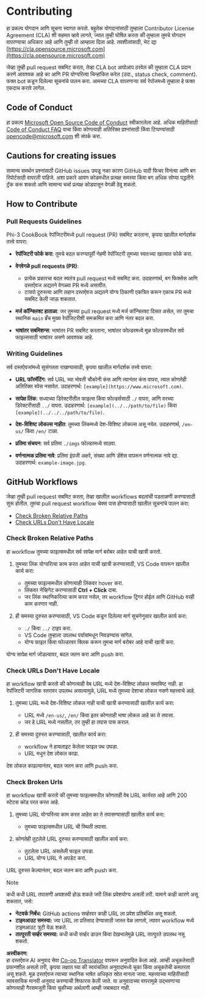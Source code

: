 <!--
CO_OP_TRANSLATOR_METADATA:
{
  "original_hash": "90d0d072cf26ccc1f271a580d3e45d70",
  "translation_date": "2025-07-16T14:39:00+00:00",
  "source_file": "CONTRIBUTING.md",
  "language_code": "mr"
}
-->
# Contributing

हा प्रकल्प योगदान आणि सूचना स्वागत करतो. बहुतेक योगदानांसाठी तुम्हाला Contributor License Agreement (CLA) शी सहमत व्हावे लागते, ज्यात तुम्ही घोषित करता की तुम्हाला तुमचे योगदान वापरण्याचा अधिकार आहे आणि तुम्ही तो आम्हाला दिला आहे. तपशीलांसाठी, भेट द्या [https://cla.opensource.microsoft.com](https://cla.opensource.microsoft.com)

जेव्हा तुम्ही pull request सबमिट करता, तेव्हा CLA bot आपोआप ठरवेल की तुम्हाला CLA प्रदान करणे आवश्यक आहे का आणि PR योग्यरित्या चिन्हांकित करेल (उदा., status check, comment). फक्त bot कडून दिलेल्या सूचनांचे पालन करा. आमच्या CLA वापरणाऱ्या सर्व रेपॉजमध्ये तुम्हाला हे फक्त एकदाच करावे लागेल.

## Code of Conduct

हा प्रकल्प [Microsoft Open Source Code of Conduct](https://opensource.microsoft.com/codeofconduct/) स्वीकारलेला आहे. अधिक माहितीसाठी [Code of Conduct FAQ](https://opensource.microsoft.com/codeofconduct/faq/) वाचा किंवा कोणत्याही अतिरिक्त प्रश्नांसाठी किंवा टिप्पण्यांसाठी [opencode@microsoft.com](mailto:opencode@microsoft.com) शी संपर्क करा.

## Cautions for creating issues

सामान्य समर्थन प्रश्नांसाठी GitHub issues उघडू नका कारण GitHub यादी फिचर विनंत्या आणि बग रिपोर्टसाठी वापरली पाहिजे. अशा प्रकारे आपण कोडमधील प्रत्यक्ष समस्या किंवा बग अधिक सोप्या पद्धतीने ट्रॅक करू शकतो आणि सामान्य चर्चा प्रत्यक्ष कोडपासून वेगळी ठेवू शकतो.

## How to Contribute

### Pull Requests Guidelines

Phi-3 CookBook रेपॉजिटरीमध्ये pull request (PR) सबमिट करताना, कृपया खालील मार्गदर्शक तत्त्वे वापरा:

- **रेपॉजिटरी फोर्क करा**: तुमचे बदल करण्यापूर्वी नेहमी रेपॉजिटरी तुमच्या स्वतःच्या खात्यात फोर्क करा.

- **वेगवेगळे pull requests (PR)**:
  - प्रत्येक प्रकारचा बदल स्वतंत्र pull request मध्ये सबमिट करा. उदाहरणार्थ, बग फिक्सेस आणि दस्तऐवज अद्यतने वेगळ्या PR मध्ये असावीत.
  - टायपो दुरुस्त्या आणि लहान दस्तऐवज अद्यतने योग्य ठिकाणी एकत्रित करून एकाच PR मध्ये सबमिट केली जाऊ शकतात.

- **मर्ज कॉन्फ्लिक्ट हाताळा**: जर तुमच्या pull request मध्ये मर्ज कॉन्फ्लिक्ट दिसत असेल, तर तुमचा स्थानिक `main` ब्रँच मुख्य रेपॉजिटरीशी समक्रमित करा आणि नंतर बदल करा.

- **भाषांतर सबमिशन्स**: भाषांतर PR सबमिट करताना, भाषांतर फोल्डरमध्ये मूळ फोल्डरमधील सर्व फाइल्ससाठी भाषांतर असणे आवश्यक आहे.

### Writing Guidelines

सर्व दस्तऐवजांमध्ये सुसंगतता राखण्यासाठी, कृपया खालील मार्गदर्शक तत्त्वे वापरा:

- **URL फॉरमॅटिंग**: सर्व URL च्या भोवती चौकोनी कंस आणि त्यानंतर कंस वापरा, त्यात कोणतेही अतिरिक्त स्पेस नसावेत. उदाहरणार्थ: `[example](https://www.microsoft.com)`.

- **सापेक्ष लिंक**: सध्याच्या डिरेक्टरीतील फाइल्स किंवा फोल्डर्ससाठी `./` वापरा, आणि वरच्या डिरेक्टरीसाठी `../` वापरा. उदाहरणार्थ: `[example](../../path/to/file)` किंवा `[example](../../../path/to/file)`.

- **देश-विशिष्ट लोकल्स नाहीत**: तुमच्या लिंकमध्ये देश-विशिष्ट लोकल्स असू नयेत. उदाहरणार्थ, `/en-us/` किंवा `/en/` टाळा.

- **प्रतिमा संचयन**: सर्व प्रतिमा `./imgs` फोल्डरमध्ये साठवा.

- **वर्णनात्मक प्रतिमा नावे**: प्रतिमा इंग्रजी अक्षरे, संख्या आणि डॅशेस वापरून वर्णनात्मक नावे द्या. उदाहरणार्थ: `example-image.jpg`.

## GitHub Workflows

जेव्हा तुम्ही pull request सबमिट करता, तेव्हा खालील workflows बदलांची पडताळणी करण्यासाठी सुरू होतील. तुमचा pull request workflow चेक्स पास होण्यासाठी खालील सूचनांचे पालन करा:

- [Check Broken Relative Paths](../..)
- [Check URLs Don't Have Locale](../..)

### Check Broken Relative Paths

हा workflow तुमच्या फाइल्समधील सर्व सापेक्ष मार्ग बरोबर आहेत याची खात्री करतो.

1. तुमच्या लिंक योग्यरित्या काम करत आहेत याची खात्री करण्यासाठी, VS Code वापरून खालील कार्य करा:
    - तुमच्या फाइल्समधील कोणत्याही लिंकवर hover करा.
    - लिंकवर नेव्हिगेट करण्यासाठी **Ctrl + Click** दाबा.
    - जर लिंक स्थानिकरित्या काम करत नसेल, तर workflow ट्रिगर होईल आणि GitHub वरही काम करणार नाही.

1. ही समस्या दुरुस्त करण्यासाठी, VS Code कडून दिलेल्या मार्ग सुचनेनुसार खालील कार्य करा:
    - `./` किंवा `../` टाइप करा.
    - VS Code तुम्हाला उपलब्ध पर्यायांमधून निवडण्यास सांगेल.
    - योग्य फाइल किंवा फोल्डरवर क्लिक करून तुमचा मार्ग बरोबर आहे याची खात्री करा.

योग्य सापेक्ष मार्ग जोडल्यावर, बदल जतन करा आणि push करा.

### Check URLs Don't Have Locale

हा workflow खात्री करतो की कोणत्याही वेब URL मध्ये देश-विशिष्ट लोकल समाविष्ट नाही. हा रेपॉजिटरी जागतिक स्तरावर उपलब्ध असल्यामुळे, URL मध्ये तुमच्या देशाचा लोकल नसणे महत्त्वाचे आहे.

1. तुमच्या URL मध्ये देश-विशिष्ट लोकल नाही याची खात्री करण्यासाठी खालील कार्य करा:

    - URL मध्ये `/en-us/`, `/en/` किंवा इतर कोणताही भाषा लोकल आहे का ते तपासा.
    - जर हे URL मध्ये नसतील, तर तुम्ही हा तपास पास कराल.

1. ही समस्या दुरुस्त करण्यासाठी, खालील कार्य करा:
    - workflow ने हायलाइट केलेला फाइल पथ उघडा.
    - URL मधून देश लोकल काढा.

देश लोकल काढल्यानंतर, बदल जतन करा आणि push करा.

### Check Broken Urls

हा workflow खात्री करतो की तुमच्या फाइल्समधील कोणताही वेब URL कार्यरत आहे आणि 200 स्टेटस कोड परत करत आहे.

1. तुमच्या URL योग्यरित्या काम करत आहेत का ते तपासण्यासाठी खालील कार्य करा:
    - तुमच्या फाइल्समधील URL ची स्थिती तपासा.

2. कोणतेही तुटलेले URL दुरुस्त करण्यासाठी खालील कार्य करा:
    - तुटलेला URL असलेली फाइल उघडा.
    - URL योग्य URL ने अपडेट करा.

URL दुरुस्त केल्यानंतर, बदल जतन करा आणि push करा.

> [!NOTE]
>
> कधी कधी URL तपासणी अयशस्वी होऊ शकते जरी लिंक प्रवेशयोग्य असली तरी. यामागे काही कारणे असू शकतात, जसे:
>
> - **नेटवर्क निर्बंध:** GitHub actions सर्व्हरवर काही URL ला प्रवेश प्रतिबंधित असू शकतो.
> - **टाइमआउट समस्या:** ज्या URL ला प्रतिसाद देण्यासाठी जास्त वेळ लागतो, त्यावर workflow मध्ये टाइमआउट त्रुटी येऊ शकते.
> - **तात्पुरती सर्व्हर समस्या:** कधी कधी सर्व्हर डाउन किंवा देखभालेमुळे URL तात्पुरते उपलब्ध नसू शकतो.

**अस्वीकरण**:  
हा दस्तऐवज AI अनुवाद सेवा [Co-op Translator](https://github.com/Azure/co-op-translator) वापरून अनुवादित केला आहे. आम्ही अचूकतेसाठी प्रयत्नशील असलो तरी, कृपया लक्षात घ्या की स्वयंचलित अनुवादांमध्ये चुका किंवा अचूकतेची कमतरता असू शकते. मूळ दस्तऐवज त्याच्या स्थानिक भाषेत अधिकृत स्रोत मानला जावा. महत्त्वाच्या माहितीसाठी व्यावसायिक मानवी अनुवाद करण्याची शिफारस केली जाते. या अनुवादाच्या वापरामुळे उद्भवणाऱ्या कोणत्याही गैरसमजुती किंवा चुकीच्या अर्थलागी आम्ही जबाबदार नाही.